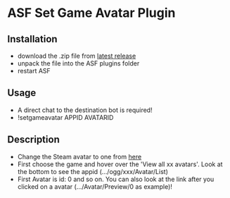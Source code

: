 # ASF Set Game Avatar Plugin

## Installation
- download the .zip file from [latest release](https://github.com/Zignixx/ASF-SetGameAvatarPlugin/releases/latest)
- unpack the file into the ASF plugins folder
- restart ASF

## Usage
- A direct chat to the destination bot is required!
- !setgameavatar APPID AVATARID


## Description
- Change the Steam avatar to one from [here](https://steamcommunity.com/actions/GameAvatars/)
- First choose the game and hover over the 'View all xx avatars'. Look at the bottom to see the appid (.../ogg/xxx/Avatar/List)
- First Avatar is id: 0 and so on. You can also look at the link after you clicked on a avatar (.../Avatar/Preview/0 as example)!